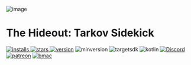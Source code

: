 ![image](https://user-images.githubusercontent.com/5241478/214820698-93b11bd9-6dc7-45e8-a0c8-b2e9957c7c49.png)

# The Hideout: Tarkov Sidekick

[![installs](https://img.shields.io/endpoint?color=ffd400&label=%20&logo=google-play&logoColor=black&url=https%3A%2F%2Fplay.cuzi.workers.dev%2Fplay%3Fi%3Dcom.austinhodak.thehideout%26l%3DPlay%2520Store%26m%3D%24installs%2520Installs)
![stars](https://img.shields.io/endpoint?color=48ff48&label=%20&logo=google-play&logoColor=black&url=https%3A%2F%2Fplay.cuzi.workers.dev%2Fplay%3Fi%3Dcom.austinhodak.thehideout%26l%3DPlay%2520Store%26m%3D%24rating%2520Stars)
![version](https://img.shields.io/endpoint?color=18FFFF&label=%20&logo=google-play&logoColor=black&url=https%3A%2F%2Fplay.cuzi.workers.dev%2Fplay%3Fi%3Dcom.austinhodak.thehideout%26l%3DPlay%2520Store%26m%3Dv%24version%2520Production)](https://play.google.com/store/apps/details?id=com.austinhodak.thehideout)
![minversion](https://img.shields.io/endpoint?color=00C853&label=%20&logo=android&logoColor=white&url=https%3A%2F%2Fplay.cuzi.workers.dev%2Fplay%3Fi%3Dcom.austinhodak.thehideout%26l%3DPlay%2520Store%26m%3D%2520SDK%2520%24minsdk%2520Min)
![targetsdk](https://img.shields.io/endpoint?color=00C853&label=%20&logo=android&logoColor=white&url=https%3A%2F%2Fplay.cuzi.workers.dev%2Fplay%3Fi%3Dcom.austinhodak.thehideout%26l%3DPlay%2520Store%26m%3D%2520SDK%2520%24targetsdk%2520Target)
![kotlin](https://img.shields.io/static/v1?label=&message=99%%20Kotlin&color=7F52FF&logo=kotlin&logoColor=fff)
[![Discord](https://img.shields.io/discord/798332260268245013?color=5864F2&logo=discord&logoColor=ffffff&label=)](https://discord.gg/4tmf7CxKn9) [![patreon](https://img.shields.io/static/v1?label=&message=Patreon&logo=patreon&color=FF424D&logoColor=white)](https://www.patreon.com/theeeelegend)
[![bmac](https://img.shields.io/static/v1?label=&message=Buy%20Me%20A%20Coffee&logo=buymeacoffee&color=FFDD00&logoColor=black)](https://www.buymeacoffee.com/theeeelegend)
